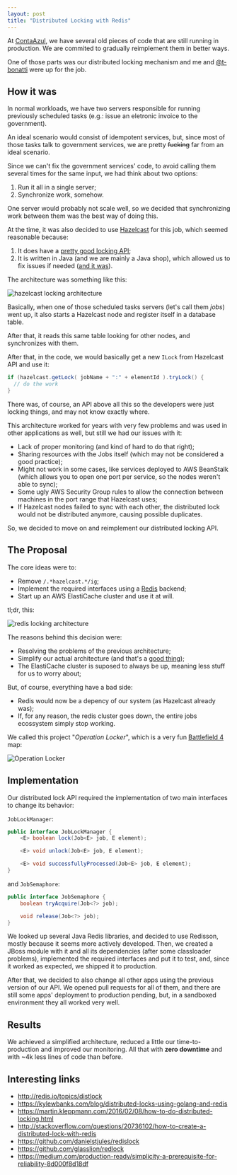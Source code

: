 ```yaml
---
layout: post
title: "Distributed Locking with Redis"
---
```


At [ContaAzul][], we have several old pieces of code that are still running
in production. We are commited to gradually reimplement them in better ways.

One of those parts was our distributed locking mechanism and me and
[@t-bonatti](https://github.com/t-bonatti) were up for the job.

[ContaAzul]: http://contaazul.com

## How it was

In normal workloads, we have two servers responsible for running previously
scheduled tasks (e.g.: issue an eletronic invoice to the government).

An ideal scenario would consist of idempotent services, but, since most
of those tasks talk to government services, we are pretty ~~fucking~~ far from
an ideal scenario.

Since we can't fix the government services' code, to avoid calling them
several times for the same input, we had think about two options:

1. Run it all in a single server;
2. Synchronize work, somehow.

One server would probably not scale well, so we decided that
synchronizing work between them was the best way of doing this.

At the time, it was also decided to use [Hazelcast][] for this job,
which seemed reasonable because:

1. It does have a [pretty good locking API](http://docs.hazelcast.org/docs/3.5/manual/html/lock.html);
2. It is written in Java (and we are mainly a Java shop), which allowed us
to fix issues if needed ([and it was][hazel-issue]).

The architecture was something like this:

![hazelcast locking architecture](https://cloud.githubusercontent.com/assets/245435/19310039/8f6e39ce-905e-11e6-9f16-8f23e750f088.png)

Basically, when one of those scheduled tasks servers (let's call them _jobs_)
went up, it also starts a Hazelcast node and register itself in a database
table.

After that, it reads this same table looking for other nodes, and synchronizes
with them.

After that, in the code, we would basically get a new `ILock` from Hazelcast
API and use it:

```java
if (hazelcast.getLock( jobName + ":" + elementId ).tryLock() {
  // do the work
}
```

There was, of course, an API above all this so the developers were just
locking things, and may not know exactly where.

This architecture worked for years with very few problems and was used in
other applications as well, but still we had our issues with it:

- Lack of proper monitoring (and kind of hard to do that right);
- Sharing resources with the Jobs itself (which may not be considered a good
practice);
- Might not work in some cases, like services deployed to AWS BeanStalk (which
allows you to open one port per service, so the nodes weren't able to sync);
- Some ugly AWS Security Group rules to allow the connection between machines
in the port range that Hazelcast uses;
- If Hazelcast nodes failed to sync with each other, the distributed lock
would not be distributed anymore, causing possible duplicates.

So, we decided to move on and reimplement our distributed locking API.

[hazel-issue]: https://github.com/hazelcast/hazelcast/issues/2217
[Hazelcast]: https://hazelcast.com/

## The Proposal

The core ideas were to:

- Remove `/.*hazelcast.*/ig`;
- Implement the required interfaces using a [Redis][] backend;
- Start up an AWS ElastiCache cluster and use it at will.

tl;dr, this:

![redis locking architecture](https://cloud.githubusercontent.com/assets/245435/19310049/943dd7de-905e-11e6-9c74-7c681de2dcd7.png)

The reasons behind this decision were:

- Resolving the problems of the previous architecture;
- Simplify our actual architecture (and that's a [good thing][simple]);
- The ElastiCache cluster is suposed to always be up, meaning less stuff
for us to worry about;

But, of course, everything have a bad side:

- Redis would now be a depency of our system (as Hazelcast already was);
- If, for any reason, the redis cluster goes down, the entire jobs ecossystem
simply stop working.

We called this project "_Operation Locker_", which is a very fun
[Battlefield 4][bf4] map:

![Operation Locker](https://cloud.githubusercontent.com/assets/245435/20439089/325cd208-ada1-11e6-8678-f8b7df79c3a0.png)

[simple]: https://medium.com/production-ready/simplicity-a-prerequisite-for-reliability-8d000f8d18df#.mv1o3i807
[Redis]: https://redis.io/
[bf4]: https://www.battlefield.com/games/battlefield-4

## Implementation

Our distributed lock API required the implementation of two main interfaces
to change its behavior:

`JobLockManager`:

```java
public interface JobLockManager {
	<E> boolean lock(Job<E> job, E element);

	<E> void unlock(Job<E> job, E element);

	<E> void successfullyProcessed(Job<E> job, E element);
}
```

and `JobSemaphore`:

```java
public interface JobSemaphore {
	boolean tryAcquire(Job<?> job);

	void release(Job<?> job);
}
```

We looked up several Java Redis libraries, and decided to use Redisson,
mostly because it seems more actively developed. Then, we created a JBoss
module with it and all its dependencies (after some classloader problems),
implemented the required interfaces and put it to test, and, since it
worked as expected, we shipped it to production.

After that, we decided to also change all other apps using the previous
version of our API. We opened pull requests for all of them, and there are
still some apps' deployment to production pending, but, in a sandboxed
environment they all worked very well.

## Results

We achieved a simplified architecture, reduced a little our time-to-production
and improved our monitoring.
All that with **zero downtime** and with ~4k less lines of code than before.

## Interesting links

- http://redis.io/topics/distlock
- https://kylewbanks.com/blog/distributed-locks-using-golang-and-redis
- https://martin.kleppmann.com/2016/02/08/how-to-do-distributed-locking.html
- http://stackoverflow.com/questions/20736102/how-to-create-a-distributed-lock-with-redis
- https://github.com/danielstjules/redislock
- https://github.com/glasslion/redlock
- https://medium.com/production-ready/simplicity-a-prerequisite-for-reliability-8d000f8d18df
